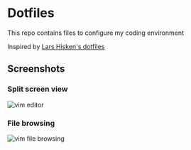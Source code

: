 # Dotfiles

This repo contains files to configure my coding environment

Inspired by [Lars Hisken's dotfiles](https://github.com/larshisken/dotfiles)

## Screenshots

### Split screen view

![vim editor](https://raw.githubusercontent.com/ngnijland/vim-setup/master/img/vim-editor.png)

### File browsing

![vim file browsing](https://raw.githubusercontent.com/ngnijland/vim-setup/master/img/vim-vinegar-browsing.png)

